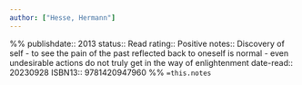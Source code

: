 ```yaml
---
author: ["Hesse, Hermann"]
---
```

%%
publishdate:: 2013
status:: Read
rating:: Positive
notes:: Discovery of self - to see the pain of the past reflected back to oneself is normal - even undesirable actions do not truly get in the way of enlightenment
date-read:: 20230928
ISBN13:: 9781420947960
%%
`=this.notes`